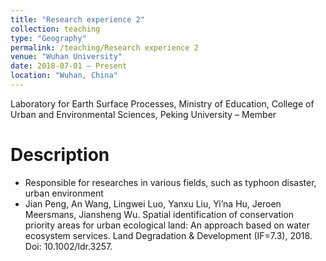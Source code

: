 ```yaml
---
title: "Research experience 2"
collection: teaching
type: "Geography"
permalink: /teaching/Research experience 2
venue: "Wuhan University"
date: 2018-07-01 — Present
location: "Wuhan, China"
---
```


Laboratory for Earth Surface Processes, Ministry of Education, College of Urban and Environmental Sciences, Peking University – Member 

Description
======
* Responsible for researches in various fields, such as typhoon disaster, urban environment 
* Jian Peng, An Wang, Lingwei Luo, Yanxu Liu, Yi’na Hu, Jeroen Meersmans, Jiansheng Wu. Spatial identification of conservation priority areas for urban ecological land: An approach based on water ecosystem services. Land Degradation & Development (IF=7.3), 2018. Doi: 10.1002/ldr.3257.

